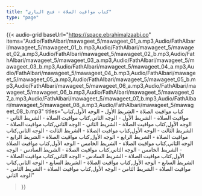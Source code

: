 ```yaml
---
title: "كتاب مواقيت الصلاة - فتح الباري"
type: "page"
---
```


{{< audio-grid 
  baseUrl="https://space.ebrahimalzaabi.co"
  items="Audio/FathAlbari/mawageet_5/mawageet_01_a.mp3,Audio/FathAlbari/mawageet_5/mawageet_01_b.mp3,Audio/FathAlbari/mawageet_5/mawageet_02_a.mp3,Audio/FathAlbari/mawageet_5/mawageet_02_b.mp3,Audio/FathAlbari/mawageet_5/mawageet_03_a.mp3,Audio/FathAlbari/mawageet_5/mawageet_03_b.mp3,Audio/FathAlbari/mawageet_5/mawageet_04_a.mp3,Audio/FathAlbari/mawageet_5/mawageet_04_b.mp3,Audio/FathAlbari/mawageet_5/mawageet_05_a.mp3,Audio/FathAlbari/mawageet_5/mawageet_05_b.mp3,Audio/FathAlbari/mawageet_5/mawageet_06_a.mp3,Audio/FathAlbari/mawageet_5/mawageet_06_b.mp3,Audio/FathAlbari/mawageet_5/mawageet_07_a.mp3,Audio/FathAlbari/mawageet_5/mawageet_07_b.mp3,Audio/FathAlbari/mawageet_5/mawageet_08_a.mp3,Audio/FathAlbari/mawageet_5/mawageet_08_b.mp3"
  titles="كتاب مواقيت الصلاة - الشريط الأول - الوجه الأول,كتاب مواقيت الصلاة - الشريط الأول - الوجه الثاني,كتاب مواقيت الصلاة - الشريط الثاني - الوجه الأول,كتاب مواقيت الصلاة - الشريط الثاني - الوجه الثاني,كتاب مواقيت الصلاة - الشريط الثالث - الوجه الأول,كتاب مواقيت الصلاة - الشريط الثالث - الوجه الثاني,كتاب مواقيت الصلاة - الشريط الرابع - الوجه الأول,كتاب مواقيت الصلاة - الشريط الرابع - الوجه الثاني,كتاب مواقيت الصلاة - الشريط الخامس - الوجه الأول,كتاب مواقيت الصلاة - الشريط الخامس - الوجه الثاني,كتاب مواقيت الصلاة - الشريط السادس - الوجه الأول,كتاب مواقيت الصلاة - الشريط السادس - الوجه الثاني,كتاب مواقيت الصلاة - الشريط السابع - الوجه الأول,كتاب مواقيت الصلاة - الشريط السابع - الوجه الثاني,كتاب مواقيت الصلاة - الشريط الثامن - الوجه الأول,كتاب مواقيت الصلاة - الشريط الثامن - الوجه الثاني"
>}} 
